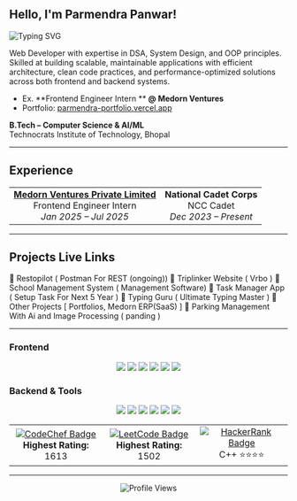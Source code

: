 Hello, I'm Parmendra Panwar!
---
<div>
  <img 
    src="https://readme-typing-svg.herokuapp.com?font=Fira+Code&weight=600&size=26&duration=3000&pause=1000&color=0969DA&center=false&vCenter=true&width=400&lines=Full+Stack+Developer;Frontend+Engineer;DSA+Problem+Solver"
    alt="Typing SVG" />
</div>

Web Developer with expertise in DSA, System Design, and OOP principles. Skilled at building scalable, maintainable applications with efficient architecture, clean code practices, and performance-optimized solutions across both frontend and backend systems.
- Ex. **Frontend Engineer Intern **  **@ Medorn Ventures**  
- Portfolio: [parmendra-portfolio.vercel.app](https://parmendra-portfolio.vercel.app/)

**B.Tech – Computer Science & AI/ML**  
Technocrats Institute of Technology, Bhopal  

---

##  Experience

<div align="center">
  <table>
    <tr>
      <td align="center">
<!--         <img src="https://medorn.com/images/medorn-logo.png" height="64" width="80" alt="Medorn Ventures Logo"/> -->
<!--         <br /> -->
        <a href="https://medorn.com" title="Medorn - MR Reporting software" class="ml-2 text-black"> 
          <strong>Medorn Ventures Private Limited</strong>
        </a>
        <br />Frontend Engineer Intern
        <br /><i>Jan 2025 – Jul 2025</i>
      </td>
      <td align="center">
<!--         <img src="https://www.vhv.rs/dpng/d/423-4236988_n-ncc-india-hd-png-download.png" height="64" width="80" alt="Ncc Logo"/> -->
<!--         <br /> -->
        <strong>National Cadet Corps</strong>
        <br />NCC Cadet
        <br /><i>Dec 2023 – Present</i>
      </td>
    </tr>
  </table>
</div>

---

##  Projects Live Links

🔹 Restopilot ( Postman For REST (ongoing))
🔹 Triplinker Website ( Vrbo )
🔹 School Management System ( Management Software)
🔹 Task Manager App ( Setup Task For Next 5 Year )
🔹 Typing Guru ( Ultimate Typing Master )
🔹 Other Projects [ Portfolios, Medorn ERP(SaaS) ]
🔹 Parking Management With Ai and Image Processing ( panding )

---

### Frontend 
<p align="center">
  <img src="https://img.shields.io/badge/React-20232A?style=for-the-badge&logo=react&logoColor=61DAFB" />
  <img src="https://img.shields.io/badge/next.js-000000?style=for-the-badge&logo=nextdotjs&logoColor=white" />
  <img src="https://img.shields.io/badge/Redux-593D88?style=for-the-badge&logo=redux&logoColor=white" />
  <img src="https://img.shields.io/badge/Tailwind_CSS-38B2AC?style=for-the-badge&logo=tailwind-css&logoColor=white" />
  <img src="https://img.shields.io/badge/JavaScript-F7DF1E?style=for-the-badge&logo=javascript&logoColor=black" />
  <img src="https://img.shields.io/badge/TypeScript-007ACC?style=for-the-badge&logo=typescript&logoColor=white" />
</p>

### Backend & Tools
<p align="center">
  <img src="https://img.shields.io/badge/Node.js-339933?style=for-the-badge&logo=nodedotjs&logoColor=white" />
  <img src="https://img.shields.io/badge/Express.js-000000?style=for-the-badge&logo=express&logoColor=white" />
  <img src="https://img.shields.io/badge/MongoDB-4EA94B?style=for-the-badge&logo=mongodb&logoColor=white" />
  <img src="https://img.shields.io/badge/GitHub_Actions-2088FF?style=for-the-badge&logo=github-actions&logoColor=white" />
  <img src="https://img.shields.io/badge/Git-F05032?style=for-the-badge&logo=git&logoColor=white" />
  <img src="https://img.shields.io/badge/Postman-FF6C37?style=for-the-badge&logo=postman&logoColor=white" />
</p>

<div align="center"> <table> <tr> <td align="center"> <a href="https://www.codechef.com/users/paras4554"> <img src="https://img.shields.io/badge/CodeChef-CC5136?style=for-the-badge&logo=codechef&logoColor=white" alt="CodeChef Badge" /> </a> <br /> <b>Highest Rating:</b> 1613 </td> <td align="center"> <a href="https://leetcode.com/u/paras4554/"> <img src="https://img.shields.io/badge/LeetCode-FFA116?style=for-the-badge&logo=leetcode&logoColor=black" alt="LeetCode Badge" /> </a> <br /> <b>Highest Rating:</b> 1502 </td> <td align="center"> <a href="https://www.hackerrank.com/your-username"> <img src="https://img.shields.io/badge/HackerRank-00EA64?style=for-the-badge&logo=hackerrank&logoColor=white" alt="HackerRank Badge" /> </a> <br /> C++ ⭐⭐⭐⭐</tr> </table> </div>

---

<div align="center">
  <img src="https://komarev.com/ghpvc/?username=Parmendra-Panwar&style=flat-square&color=blue" alt="Profile Views"/>
</div>
